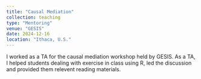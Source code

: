 ```yaml
---
title: "Causal Mediation"
collection: teaching
type: "Mentoring"
venue: "GESIS"
date: 2024-12-16
location: "Ithaca, U.S."
---
```


I worked as a TA for the causal mediation workshop held by GESIS. As a TA, I helped students dealing with exercise in class using R, led the discussion and provided them relevent reading materials.

